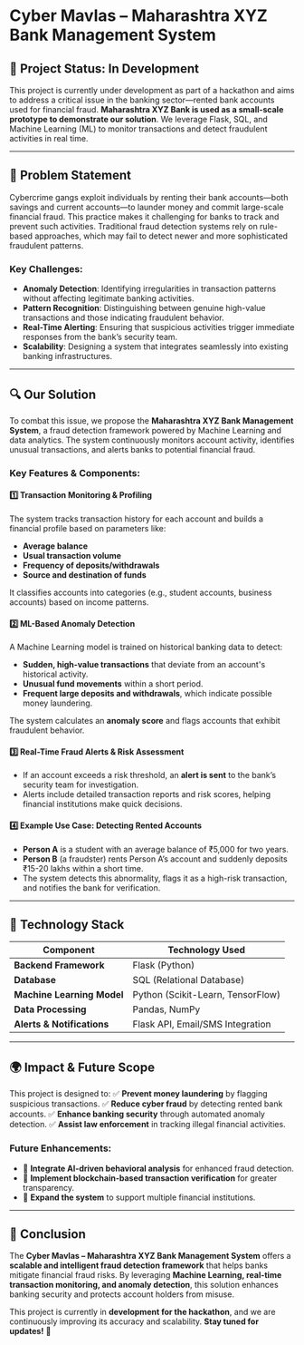 # Cyber Mavlas – Maharashtra XYZ Bank Management System

## 🚀 Project Status: In Development
This project is currently under development as part of a hackathon and aims to address a critical issue in the banking sector—rented bank accounts used for financial fraud. **Maharashtra XYZ Bank is used as a small-scale prototype to demonstrate our solution**. We leverage Flask, SQL, and Machine Learning (ML) to monitor transactions and detect fraudulent activities in real time.

---

## 🛑 Problem Statement
Cybercrime gangs exploit individuals by renting their bank accounts—both savings and current accounts—to launder money and commit large-scale financial fraud. This practice makes it challenging for banks to track and prevent such activities. Traditional fraud detection systems rely on rule-based approaches, which may fail to detect newer and more sophisticated fraudulent patterns.

### Key Challenges:
- **Anomaly Detection**: Identifying irregularities in transaction patterns without affecting legitimate banking activities.
- **Pattern Recognition**: Distinguishing between genuine high-value transactions and those indicating fraudulent behavior.
- **Real-Time Alerting**: Ensuring that suspicious activities trigger immediate responses from the bank’s security team.
- **Scalability**: Designing a system that integrates seamlessly into existing banking infrastructures.

---

## 🔍 Our Solution
To combat this issue, we propose the **Maharashtra XYZ Bank Management System**, a fraud detection framework powered by Machine Learning and data analytics. The system continuously monitors account activity, identifies unusual transactions, and alerts banks to potential financial fraud.

### Key Features & Components:

#### 1️⃣ Transaction Monitoring & Profiling
The system tracks transaction history for each account and builds a financial profile based on parameters like:
- **Average balance**
- **Usual transaction volume**
- **Frequency of deposits/withdrawals**
- **Source and destination of funds**

It classifies accounts into categories (e.g., student accounts, business accounts) based on income patterns.

#### 2️⃣ ML-Based Anomaly Detection
A Machine Learning model is trained on historical banking data to detect:
- **Sudden, high-value transactions** that deviate from an account's historical activity.
- **Unusual fund movements** within a short period.
- **Frequent large deposits and withdrawals**, which indicate possible money laundering.

The system calculates an **anomaly score** and flags accounts that exhibit fraudulent behavior.

#### 3️⃣ Real-Time Fraud Alerts & Risk Assessment
- If an account exceeds a risk threshold, an **alert is sent** to the bank’s security team for investigation.
- Alerts include detailed transaction reports and risk scores, helping financial institutions make quick decisions.

#### 4️⃣ Example Use Case: Detecting Rented Accounts
- **Person A** is a student with an average balance of ₹5,000 for two years.
- **Person B** (a fraudster) rents Person A’s account and suddenly deposits ₹15-20 lakhs within a short time.
- The system detects this abnormality, flags it as a high-risk transaction, and notifies the bank for verification.

---

## 🔧 Technology Stack
| Component | Technology Used |
|-----------|----------------|
| **Backend Framework** | Flask (Python) |
| **Database** | SQL (Relational Database) |
| **Machine Learning Model** | Python (Scikit-Learn, TensorFlow) |
| **Data Processing** | Pandas, NumPy |
| **Alerts & Notifications** | Flask API, Email/SMS Integration |

---

## 🌍 Impact & Future Scope
This project is designed to:
✅ **Prevent money laundering** by flagging suspicious transactions.
✅ **Reduce cyber fraud** by detecting rented bank accounts.
✅ **Enhance banking security** through automated anomaly detection.
✅ **Assist law enforcement** in tracking illegal financial activities.

### Future Enhancements:
- 🔹 **Integrate AI-driven behavioral analysis** for enhanced fraud detection.
- 🔹 **Implement blockchain-based transaction verification** for greater transparency.
- 🔹 **Expand the system** to support multiple financial institutions.

---

## 📌 Conclusion
The **Cyber Mavlas – Maharashtra XYZ Bank Management System** offers a **scalable and intelligent fraud detection framework** that helps banks mitigate financial fraud risks. By leveraging **Machine Learning, real-time transaction monitoring, and anomaly detection**, this solution enhances banking security and protects account holders from misuse.

This project is currently in **development for the hackathon**, and we are continuously improving its accuracy and scalability. **Stay tuned for updates!** 🚀


